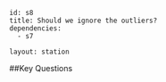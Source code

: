 ````
id: s8
title: Should we ignore the outliers?
dependencies:
  - s7

layout: station
````
##Key Questions